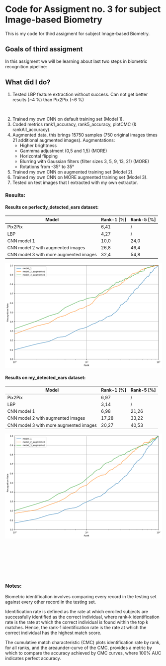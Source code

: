 # Code for Assigment no. 3 for subject Image-based Biometry

This is my code for third assigment for subject Image-based Biometry.

## Goals of third assigment
In this assigment we will be learning about last two steps in biometric recognition pipeline:


## What did I do?
1. Tested LBP feature extraction without success. Can not get better results (~4 %) than Pix2Pix (~6 %) 
<br />

2. Trained my own CNN on default training set (Model 1).
3. Coded metrics rank1_accuracy, rank5_accuracy, plotCMC (& rankAll_accuracy).
4. Augmented data, this brings 15750 samples (750 original images times 21 additional augmented images). Augmentations:
    - Higher brightness
    - Gammma adjustment (0,5 and 1,5) (MORE)
    - Horizontal flipping
    - Blurring with Gaussian filters (filter sizes 3, 5, 9, 13, 21)  (MORE)
    - Rotations from -35° to 35°
5. Trained my own CNN on augmented training set (Model 2).
6. Trained my own CNN on MORE augmented training set (Model 3).
6. Tested on test images that I extracted with my own extractor.

### Results:
#### Results on perfectly_detected_ears dataset:
| Model  | Rank-1 [%] | Rank-5 [%] |
| ------------- | ------------- | ------------- |
| Pix2Pix | 6,41 | / |
| LBP | 4,27 | / |
| CNN model 1 | 10,0 | 24,0 |
| CNN model 2 with augmented images | 26,8 | 46,4 |
| CNN model 3 with more augmented images | 32,4 | 54,8 |

![alt text](https://github.com/Kami0n/SB-Assigment-3/blob/main/results/graph_perfectly_detected_ears.png?raw=true)


#### Results on my_detected_ears dataset:
| Model  | Rank-1 [%] | Rank-5 [%] |
| ------------- | ------------- | ------------- |
| Pix2Pix | 6,97 | / | 
| LBP | 3,14 | / |
| CNN model 1 | 6,98 | 21,26 |
| CNN model 2 with augmented images | 17,28 | 33,22 | 
| CNN model 3 with more augmented images | 20,27 | 40,53 | 

![alt text](https://github.com/Kami0n/SB-Assigment-3/blob/main/results/graph_my_detected_ears.png?raw=true)


<br /><br /><br /><br /><br /><br />

### Notes:
Biometric identification involves comparing every record in the testing set against every other record in the testing set.

Identification rate is defined as the rate at which enrolled subjects are successfully identified as the correct individual,
where rank-k identification rate is the rate at which the correct individual is found within the top k matches.
Hence, the rank-1 identification rate is the rate at which the correct individual has the highest match score.

The cumulative match characteristic (CMC) plots identification rate by rank, for all ranks, and the areaunder-curve of the CMC, provides a metric by which to compare the accuracy achieved by CMC curves, where 100% AUC indicates perfect accuracy.
